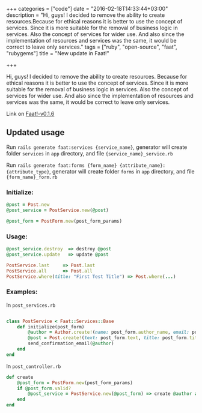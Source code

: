 +++
categories = ["code"]
date = "2016-02-18T14:33:44+03:00"
description = "Hi, guys! I decided to remove the ability to create resources.Because for ethical reasons it is better to use the concept of services. Since it is more suitable for the removal of business logic in services. Also the concept of services for wider use. And also since the implementation of resources and services was the same, it would be correct to leave only services."
tags = ["ruby", "open-source", "faat", "rubygems"]
title = "New update in Faat!"

+++

Hi, guys! I decided to remove the ability to create resources.
Because for ethical reasons it is better to use the concept of services. Since it is more suitable for the removal of business logic in services. Also the concept of services for wider use. And also since the implementation of resources and services was the same, it would be correct to leave only services.

Link on [Faat!-v0.1.6](https://github.com/xo8bit/faat)

## Updated usage

Run `rails generate faat:services {service_name}`,
generator will create folder `services` in `app` directory, and file `{service_name}_service.rb`

Run `rails generate faat:forms {form_name} {attribute_name}:{attribute_type}`,
generator will create folder `forms` in `app` directory, and file `{form_name}_form.rb`

### Initialize:

```ruby
@post = Post.new
@post_service = PostService.new(@post)

@post_form = PostForm.new(post_form_params)
```

### Usage:

```ruby
@post_service.destroy  => destroy @post
@post_service.update   => update @post

PostService.last     => Post.last
PostService.all      => Post.all
PostService.where(title: "First Test Title") => Post.where(...)
```

### Examples:

In `post_services.rb`
```ruby

class PostService < Faat::Services::Base
    def initialize(post_form)
        @author = Author.create!(name: post_form.author_name, email: post_form.author_email)
        @post = Post.create!(text: post_form.text, title: post_form.title)
        send_confirmation_email(@author)
    end
end
```

In `post_controller.rb`
```ruby
def create
    @post_form = PostForm.new(post_form_params)
    if @post_form.valid?
        @post_service = PostService.new(@post_form) => create @author and @post
    end
end
```
